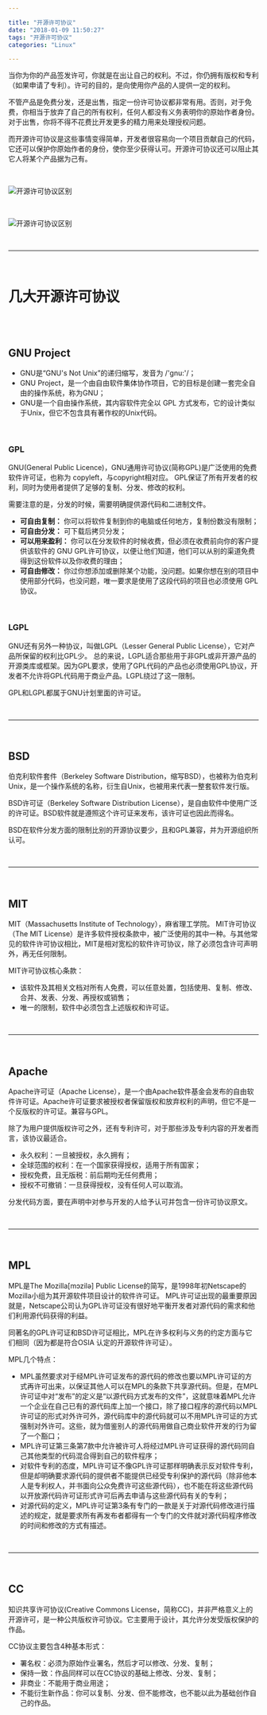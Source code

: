 ```yaml
---

title: "开源许可协议"
date: "2018-01-09 11:50:27"
tags: "开源许可协议"
categories: "Linux"

---
```


当你为你的产品签发许可，你就是在出让自己的权利。不过，你仍拥有版权和专利（如果申请了专利）。许可的目的，是向使用你产品的人提供一定的权利。

不管产品是免费分发，还是出售，指定一份许可协议都非常有用。否则，对于免费，你相当于放弃了自己的所有权利，任何人都没有义务表明你的原始作者身份。对于出售，你将不得不花费比开发更多的精力用来处理授权问题。

而开源许可协议是这些事情变得简单，开发者很容易向一个项目贡献自己的代码，它还可以保护你原始作者的身份，使你至少获得认可。开源许可协议还可以阻止其它人将某个产品据为己有。


<br>
<!--more-->

![开源许可协议区别](/images/opensourcelicence.png)

<br>

![开源许可协议区别](/images/opensourcelicence.jpg)


<br>

---

<br/>


# 几大开源许可协议


<br>
<br/>

## GNU Project

- GNU是“GNU's Not Unix”的递归缩写，发音为 /'gnu:'/；
- GNU Project，是一个由自由软件集体协作项目，它的目标是创建一套完全自由的操作系统，称为GNU；
- GNU是一个自由操作系统，其内容软件完全以 GPL 方式发布，它的设计类似于Unix，但它不包含具有著作权的Unix代码。


<br>


### GPL

GNU(General Public Licence)，GNU通用许可协议(简称GPL)是广泛使用的免费软件许可证，也称为 copyleft，与copyright相对应。
GPL保证了所有开发者的权利，同时为使用者提供了足够的复制、分发、修改的权利。

需要注意的是，分发的时候，需要明确提供源代码和二进制文件。

- **可自由复制：** 你可以将软件复制到你的电脑或任何地方，复制份数没有限制；
- **可自由分发：** 可下载后拷贝分发；
- **可以用来盈利：** 你可以在分发软件的时候收费，但必须在收费前向你的客户提供该软件的 GNU GPL许可协议，以便让他们知道，他们可以从别的渠道免费得到这份软件以及你收费的理由；
- **可自由修改：** 你过你想添加或删除某个功能，没问题。如果你想在别的项目中使用部分代码，也没问题，唯一要求是使用了这段代码的项目也必须使用 GPL协议。



<br>

### LGPL

GNU还有另外一种协议，叫做LGPL（Lesser General Public License），它对产品所保留的权利比GPL少。
总的来说，LGPL适合那些用于非GPL或非开源产品的开源类库或框架。因为GPL要求，使用了GPL代码的产品也必须使用GPL协议，开发者不允许将GPL代码用于商业产品。LGPL绕过了这一限制。

GPL和LGPL都属于GNU计划里面的许可证。



<br/>

---

<br>


## BSD

伯克利软件套件（Berkeley Software Distribution，缩写BSD），也被称为伯克利Unix，是一个操作系统的名称，衍生自Unix，也被用来代表一整套软件发行版。

BSD许可证（Berkeley Software Distribution License），是自由软件中使用广泛的许可证。BSD软件就是遵照这个许可证来发布，该许可证也因此而得名。

BSD在软件分发方面的限制比别的开源协议要少，且和GPL兼容，并为开源组织所认可。



<br/>

---

<br>


## MIT

MIT（Massachusetts Institute of Technology），麻省理工学院。
MIT许可协议（The MIT License）是许多软件授权条款中，被广泛使用的其中一种。与其他常见的软件许可协议相比，MIT是相对宽松的软件许可协议，除了必须包含许可声明外，再无任何限制。

MIT许可协议核心条款：

- 该软件及其相关文档对所有人免费，可以任意处置，包括使用、复制、修改、合并、发表、分发、再授权或销售；
- 唯一的限制，软件中必须包含上述版权和许可证。



<br/>

---

<br>

## Apache

Apache许可证（Apache License），是一个由Apache软件基金会发布的自由软件许可证。Apache许可证要求被授权者保留版权和放弃权利的声明，但它不是一个反版权的许可证。兼容与GPL。

除了为用户提供版权许可之外，还有专利许可，对于那些涉及专利内容的开发者而言，该协议最适合。

- 永久权利：一旦被授权，永久拥有；
- 全球范围的权利：在一个国家获得授权，适用于所有国家；
- 授权免费，且无版税：前后期均无任何费用；
- 授权不可撤销：一旦获得授权，没有任何人可以取消。

分发代码方面，要在声明中对参与开发的人给予认可并包含一份许可协议原文。



<br/>

---

<br>


## MPL

MPL是The Mozilla[mɔzilə] Public License的简写，是1998年初Netscape的 Mozilla小组为其开源软件项目设计的软件许可证。
MPL许可证出现的最重要原因就是，Netscape公司认为GPL许可证没有很好地平衡开发者对源代码的需求和他们利用源代码获得的利益。

同著名的GPL许可证和BSD许可证相比，MPL在许多权利与义务的约定方面与它们相同（因为都是符合OSIA 认定的开源软件许可证）。

MPL几个特点：

- MPL虽然要求对于经MPL许可证发布的源代码的修改也要以MPL许可证的方式再许可出来，以保证其他人可以在MPL的条款下共享源代码。但是，在MPL 许可证中对“发布”的定义是“以源代码方式发布的文件”，这就意味着MPL允许一个企业在自己已有的源代码库上加一个接口，除了接口程序的源代码以MPL 许可证的形式对外许可外，源代码库中的源代码就可以不用MPL许可证的方式强制对外许可。这些，就为借鉴别人的源代码用做自己商业软件开发的行为留了一个豁口；
- MPL许可证第三条第7款中允许被许可人将经过MPL许可证获得的源代码同自己其他类型的代码混合得到自己的软件程序；
- 对软件专利的态度，MPL许可证不像GPL许可证那样明确表示反对软件专利，但是却明确要求源代码的提供者不能提供已经受专利保护的源代码（除非他本人是专利权人，并书面向公众免费许可这些源代码），也不能在将这些源代码以开放源代码许可证形式许可后再去申请与这些源代码有关的专利；
- 对源代码的定义，MPL许可证第3条有专门的一款是关于对源代码修改进行描述的规定，就是要求所有再发布者都得有一个专门的文件就对源代码程序修改的时间和修改的方式有描述。



<br/>

---

<br>


## CC

知识共享许可协议(Creative Commons License，简称CC)，并非严格意义上的开源许可，是一种公共版权许可协议。它主要用于设计，其允许分发受版权保护的作品。

CC协议主要包含4种基本形式：

- 署名权：必须为原始作业署名，然后才可以修改、分发、复制；
- 保持一致：作品同样可以在CC协议的基础上修改、分发、复制；
- 非商业：不能用于商业用途；
- 不能衍生新作品：你可以复制、分发、但不能修改，也不能以此为基础创作自己的作品。















































